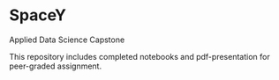 # SpaceY
Applied Data Science Capstone

This repository includes completed notebooks and pdf-presentation for peer-graded assignment.
